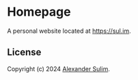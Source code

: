 # Homepage

A personal website located at <https://sul.im>.

## License

Copyright (c) 2024 [Alexander Sulim](https://sul.im/).
